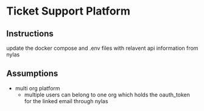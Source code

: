 # Ticket Support Platform

## Instructions
update the docker compose and .env files with relavent api information from nylas

## Assumptions

- multi org platform
   - multiple users can belong to one org which holds the oauth_token for the linked email through nylas 

